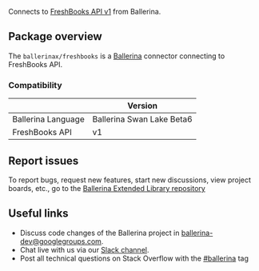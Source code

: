 Connects to [FreshBooks API v1](https://www.freshbooks.com/api/start) from Ballerina.

## Package overview
The `ballerinax/freshbooks` is a [Ballerina](https://ballerina.io/) connector connecting to FreshBooks API.

### Compatibility
|                       | Version                    |
|-----------------------|----------------------------|
| Ballerina Language    | Ballerina Swan Lake Beta6  | 
| FreshBooks API        | v1                         |

## Report issues
To report bugs, request new features, start new discussions, view project boards, etc., go to the [Ballerina Extended Library repository](https://github.com/ballerina-platform/ballerina-extended-library)

## Useful links
- Discuss code changes of the Ballerina project in [ballerina-dev@googlegroups.com](mailto:ballerina-dev@googlegroups.com).
- Chat live with us via our [Slack channel](https://ballerina.io/community/slack/).
- Post all technical questions on Stack Overflow with the [#ballerina](https://stackoverflow.com/questions/tagged/ballerina) tag
